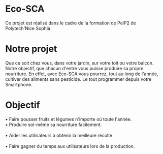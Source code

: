 # Eco-SCA
Ce projet est réalisé dans le cadre de la formation de PeiP2 de Polytech'Nice Sophia

# Notre projet
Que ce soit chez vous, dans votre jardin, sur votre toit ou votre balcon. Notre objectif, que chacun d'entre vous puisse produire sa propre nourriture. En effet, avec Eco-SCA vous pourrez, tout au long de l'année, cultiver des aliments sans pesticide. Le tout programmer depuis votre Smartphone.

# Objectif
• Faire pousser fruits et légumes n'importe où toute l'année.
<br>• Produire soi-même sa nourriture facilement.</br>
<br>• Aider les utilisateurs à obtenir la meilleure récolte.</br>
<br>• Faire gagner du temps aux utilisateurs lors de la production.</br>
